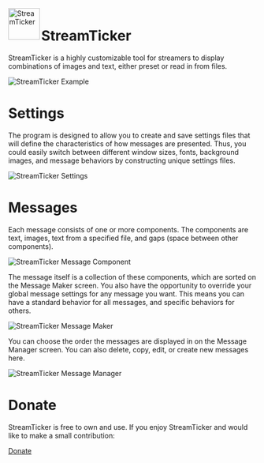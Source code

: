 <img align="left" width="64" height="64" src="https://go1den.com/wp-content/uploads/2021/03/stLogo64.png" alt="StreamTicker">

# StreamTicker

StreamTicker is a highly customizable tool for streamers to display combinations of images and text, either preset or read in from files.

![StreamTicker Example](https://go1den.com/wp-content/uploads/2021/03/streamTickerExample-1.gif)

# Settings
The program is designed to allow you to create and save settings files that will define the characteristics of how messages are presented. Thus, you could easily switch between different window sizes, fonts, background images, and message behaviors by constructing unique settings files.

![StreamTicker Settings](https://go1den.com/wp-content/uploads/2021/03/streamticker_2021-03-23_00-34-40.png)

# Messages
Each message consists of one or more components. The components are text, images, text from a specified file, and gaps (space between other components).

![StreamTicker Message Component](https://go1den.com/wp-content/uploads/2021/03/streamticker_2021-03-23_00-37-57.png)

The message itself is a collection of these components, which are sorted on the Message Maker screen. You also have the opportunity to override your global message settings for any message you want. This means you can have a standard behavior for all messages, and specific behaviors for others.

![StreamTicker Message Maker](https://go1den.com/wp-content/uploads/2021/03/streamticker_2021-03-23_00-35-02.png)

You can choose the order the messages are displayed in on the Message Manager screen. You can also delete, copy, edit, or create new messages here.

![StreamTicker Message Manager](https://go1den.com/wp-content/uploads/2021/03/streamticker_2021-03-23_00-34-52.png)

# Donate
StreamTicker is free to own and use. If you enjoy StreamTicker and would like to make a small contribution:

[Donate](https://www.paypal.com/donate/?hosted_button_id=LXMBXT59KL578)
